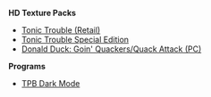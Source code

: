 **HD Texture Packs**

* [Tonic Trouble (Retail)](https://github.com/TonicGaro/TTHD-Texture-Pack)
* [Tonic Trouble Special Edition](https://github.com/TonicGaro/TTSE-HD-Texture-Pack)
* [Donald Duck: Goin' Quackers/Quack Attack (PC)](https://github.com/TonicGaro/DonaldDuck-HD-Texture-Pack)

**Programs**

* [TPB Dark Mode](https://github.com/TonicGaro/TPB-Dark-Mode)
